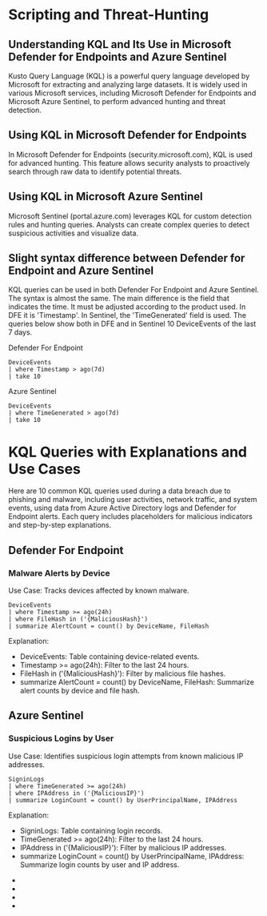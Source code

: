 # Scripting and Threat-Hunting

## Understanding KQL and Its Use in Microsoft Defender for Endpoints and Azure Sentinel

Kusto Query Language (KQL) is a powerful query language developed by Microsoft for extracting and analyzing large datasets. It is widely used in various Microsoft services, including Microsoft Defender for Endpoints and Microsoft Azure Sentinel, to perform advanced hunting and threat detection.

## Using KQL in Microsoft Defender for Endpoints
In Microsoft Defender for Endpoints (security.microsoft.com), KQL is used for advanced hunting. This feature allows security analysts to proactively search through raw data to identify potential threats. 

## Using KQL in Microsoft Azure Sentinel
Microsoft Sentinel (portal.azure.com) leverages KQL for custom detection rules and hunting queries. Analysts can create complex queries to detect suspicious activities and visualize data.

## Slight syntax difference between Defender for Endpoint and Azure Sentinel

KQL queries can be used in both Defender For Endpoint and Azure Sentinel. The syntax is almost the same. The main difference is the field that indicates the time. It must be adjusted according to the product used. In DFE it is 'Timestamp'. In Sentinel, the 'TimeGenerated' field is used. The queries below show both in DFE and in Sentinel 10 DeviceEvents of the last 7 days.


Defender For Endpoint
```
DeviceEvents
| where Timestamp > ago(7d)
| take 10
```
Azure Sentinel
```
DeviceEvents
| where TimeGenerated > ago(7d)
| take 10

```

# KQL Queries with Explanations and Use Cases

Here are 10 common KQL queries used during a data breach due to phishing and malware, including user activities, network traffic, and system events, using data from Azure Active Directory logs and Defender for Endpoint alerts. Each query includes placeholders for malicious indicators and step-by-step explanations.


## Defender For Endpoint

### Malware Alerts by Device
Use Case: Tracks devices affected by known malware.
```
DeviceEvents
| where Timestamp >= ago(24h)
| where FileHash in ('{MaliciousHash}')
| summarize AlertCount = count() by DeviceName, FileHash

```
Explanation:

<ul>
  <li>DeviceEvents: Table containing device-related events.</li>
  <li>Timestamp >= ago(24h): Filter to the last 24 hours.</li>
  <li>FileHash in ('{MaliciousHash}'): Filter by malicious file hashes.</li>
<li>summarize AlertCount = count() by DeviceName, FileHash: Summarize alert counts by device and file hash.</li>
</ul>


## Azure Sentinel

### Suspicious Logins by User
Use Case: Identifies suspicious login attempts from known malicious IP addresses.
```
SigninLogs
| where TimeGenerated >= ago(24h)
| where IPAddress in ('{MaliciousIP}')
| summarize LoginCount = count() by UserPrincipalName, IPAddress

```
Explanation:

<ul>
  <li>SigninLogs: Table containing login records.</li>
  <li>TimeGenerated >= ago(24h): Filter to the last 24 hours.</li>
  <li>IPAddress in ('{MaliciousIP}'): Filter by malicious IP addresses.</li>
<li>summarize LoginCount = count() by UserPrincipalName, IPAddress: Summarize login counts by user and IP address.</li>
</ul>


















<ul>
  <li></li>
  <li></li>
  <li></li>
<li></li>
</ul>




